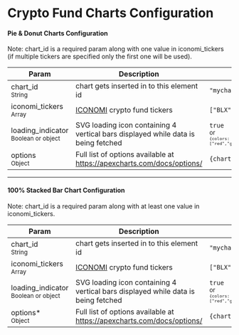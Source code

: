 # Crypto Fund Charts Configuration

#### Pie & Donut Charts Configuration

Note: chart_id is a required param along with one value in iconomi_tickers (if multiple tickers are specified only the first one will be used).

| Param  | Description | Example |
| --- | --- | --- |
| chart_id <br><small>String</small> | chart gets inserted in to this element id | `"mychart"`
| iconomi_tickers <br><small>Array</small> | [ICONOMI](https://www.iconomi.com/crypto-strategies?ref=WJVwG) crypto fund tickers | `["BLX"]`
| loading_indicator<br><small>Boolean or object</small> | SVG loading icon containing 4 vertical bars displayed while data is being fetched  | `true` <br><small>or<small><br> `{colors: ["red","green","#000000","#123456"]}`
| options <br><small>Object</small> | Full list of options available at https://apexcharts.com/docs/options/ | ```{chart: {type: 'pie'}}```

<hr>

#### 100% Stacked Bar Chart Configuration

Note: chart_id is a required param along with at least one value in iconomi_tickers.

| Param  | Description | Example |
| --- | --- | --- |
| chart_id <br><small>String</small> | chart gets inserted in to this element id | `"mychart"`
| iconomi_tickers <br><small>Array</small> | [ICONOMI](https://www.iconomi.com/crypto-strategies?ref=WJVwG) crypto fund tickers | `["BLX", "CAR", "CCC"]`
| loading_indicator<br><small>Boolean or object</small> | SVG loading icon containing 4 vertical bars displayed while data is being fetched  | `true` <br><small>or<small><br> `{colors: ["red","green","#000000","#123456"]}`
| options* <br><small>Object</small> | Full list of options available at https://apexcharts.com/docs/options/ | ```{chart: {type: 'pie'}}```
